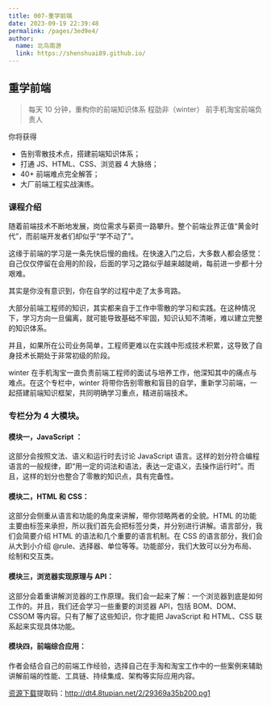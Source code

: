 ```yaml
---
title: 007-重学前端
date: 2023-09-19 22:39:48
permalink: /pages/3ed9e4/
author:
  name: 北鸟南游
  link: https://shenshuai89.github.io/
---
```


## 重学前端

> 每天 10 分钟，重构你的前端知识体系
> 程劭非（winter） 前手机淘宝前端负责人

你将获得

- 告别零散技术点，搭建前端知识体系；
- 打通 JS、HTML、CSS、浏览器 4 大脉络；
- 40+ 前端难点完全解答；
- 大厂前端工程实战演练。

### 课程介绍

随着前端技术不断地发展，岗位需求与薪资一路攀升。整个前端业界正值“黄金时代”，而前端开发者们却似乎“学不动了”。

这缘于前端的学习是一条先快后慢的曲线。在快速入门之后，大多数人都会感觉：自己仅仅停留在会用的阶段，后面的学习之路似乎越来越陡峭，每前进一步都十分艰难。

其实是你没有意识到，你在自学的过程中走了太多弯路。

大部分前端工程师的知识，其实都来自于工作中零散的学习和实践。在这种情况下，学习方向一旦偏离，就可能导致基础不牢固，知识认知不清晰，难以建立完整的知识体系。

并且，如果所在公司业务简单，工程师更难以在实践中形成技术积累，这导致了自身技术长期处于非常初级的阶段。

winter 在手机淘宝一直负责前端工程师的面试与培养工作，他深知其中的痛点与难点。在这个专栏中，winter 将带你告别零散和盲目的自学，重新学习前端，一起搭建前端知识框架，共同明确学习重点，精进前端技术。

### 专栏分为 4 大模块。

#### 模块一，JavaScript ：

这部分会按照文法、语义和运行时去讨论 JavaScript 语言。这样的划分符合编程语言的一般规律，即“用一定的词法和语法，表达一定语义，去操作运行时”。而且，这样的划分也整合了零散的知识点，具有完备性。

#### 模块二，HTML 和 CSS：

这部分会侧重从语言和功能的角度来讲解，带你领略两者的全貌。HTML 的功能主要由标签来承担，所以我们首先会把标签分类，并分别进行讲解。语言部分，我们会简要介绍 HTML 的语法和几个重要的语言机制。在 CSS 的语言部分，我们会从大到小介绍 @rule、选择器、单位等等。功能部分，我们大致可以分为布局、绘制和交互类。

#### 模块三，浏览器实现原理与 API：

这部分会着重讲解浏览器的工作原理。我们会一起来了解：一个浏览器到底是如何工作的。并且，我们还会学习一些重要的浏览器 API，包括 BOM、DOM、CSSOM 等内容。只有了解了这些知识，你才能把 JavaScript 和 HTML、CSS 联系起来实现具体功能。

#### 模块四，前端综合应用：

作者会结合自己的前端工作经验，选择自己在手淘和淘宝工作中的一些案例来辅助讲解前端的性能、工具链、持续集成、架构等实际应用内容。

[资源下载](https://pan.baidu.com/s/1SzeZ-K4APbK0vp9CDVKxQw)提取码：http://dt4.8tupian.net/2/29369a35b200.pg1
